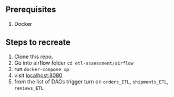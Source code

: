 ## Prerequisites
1. Docker


## Steps to recreate

1. Clone this repo.
2. Go into airflow folder `cd etl-assessment/airflow`
3. run `docker-compose up`
4. visit [localhost:8080](http://localhost:8080/)
5. from the list of DAGs trigger turn on `orders_ETL`, `shipments_ETL`, `reviews_ETL`
